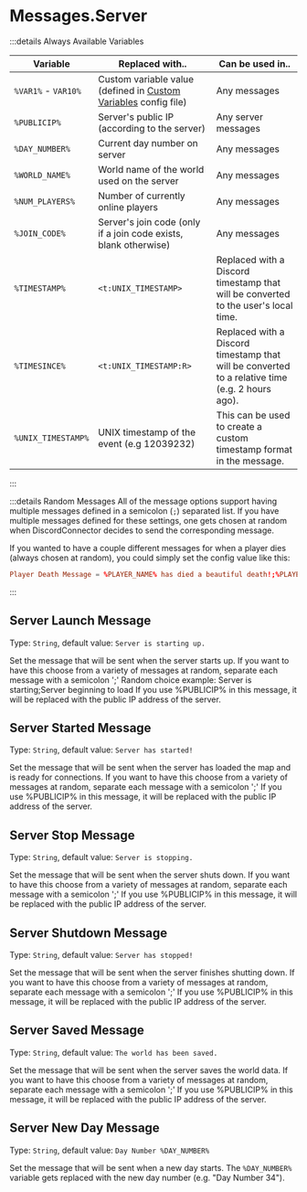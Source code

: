 # Messages.Server

:::details Always Available Variables

| Variable            | Replaced with..                                                                          | Can be used in..                                                                                |
| ------------------- | ---------------------------------------------------------------------------------------- | ----------------------------------------------------------------------------------------------- |
| `%VAR1%` - `VAR10%` | Custom variable value (defined in [Custom Variables](./variables.custom.md) config file) | Any messages                                                                                    |
| `%PUBLICIP%`        | Server's public IP (according to the server)                                             | Any server messages                                                                             |
| `%DAY_NUMBER%`      | Current day number on server                                                             | Any messages                                                                                    |
| `%WORLD_NAME%`      | World name of the world used on the server                                               | Any messages                                                                                    |
| `%NUM_PLAYERS%`     | Number of currently online players                                                       | Any messages                                                                                    |
| `%JOIN_CODE%`       | Server's join code (only if a join code exists, blank otherwise)                         | Any messages                                                                                    |
| `%TIMESTAMP%`       | `<t:UNIX_TIMESTAMP>`                                                                     | Replaced with a Discord timestamp that will be converted to the user's local time.              |
| `%TIMESINCE%`       | `<t:UNIX_TIMESTAMP:R>`                                                                   | Replaced with a Discord timestamp that will be converted to a relative time (e.g. 2 hours ago). |
| `%UNIX_TIMESTAMP%`  | UNIX timestamp of the event (e.g 12039232)                                               | This can be used to create a custom timestamp format in the message.                            |

:::

:::details Random Messages
All of the message options support having multiple messages defined in a semicolon (`;`) separated list. If you have multiple messages defined for these settings, one gets chosen at random when DiscordConnector decides to send the corresponding message.

If you wanted to have a couple different messages for when a player dies (always chosen at random), you could simply set the config value like this:

```toml
Player Death Message = %PLAYER_NAME% has died a beautiful death!;%PLAYER_NAME% went to their end with honor!;%PLAYER_NAME% died.
```

:::

## Server Launch Message

Type: `String`, default value: `Server is starting up.`

Set the message that will be sent when the server starts up. If you want to have this choose from a variety of messages at random, separate each message with a semicolon ';' Random choice example: Server is starting;Server beginning to load If you use %PUBLICIP% in this message, it will be replaced with the public IP address of the server.

## Server Started Message

Type: `String`, default value: `Server has started!`

Set the message that will be sent when the server has loaded the map and is ready for connections. If you want to have this choose from a variety of messages at random, separate each message with a semicolon ';' If you use %PUBLICIP% in this message, it will be replaced with the public IP address of the server.

## Server Stop Message

Type: `String`, default value: `Server is stopping.`

Set the message that will be sent when the server shuts down. If you want to have this choose from a variety of messages at random, separate each message with a semicolon ';' If you use %PUBLICIP% in this message, it will be replaced with the public IP address of the server.

## Server Shutdown Message

Type: `String`, default value: `Server has stopped!`

Set the message that will be sent when the server finishes shutting down. If you want to have this choose from a variety of messages at random, separate each message with a semicolon ';' If you use %PUBLICIP% in this message, it will be replaced with the public IP address of the server.

## Server Saved Message

Type: `String`, default value: `The world has been saved.`

Set the message that will be sent when the server saves the world data. If you want to have this choose from a variety of messages at random, separate each message with a semicolon ';' If you use %PUBLICIP% in this message, it will be replaced with the public IP address of the server.

## Server New Day Message

Type: `String`, default value: `Day Number %DAY_NUMBER%`

Set the message that will be sent when a new day starts. The `%DAY_NUMBER%` variable gets replaced with the new day number (e.g. "Day Number 34").
